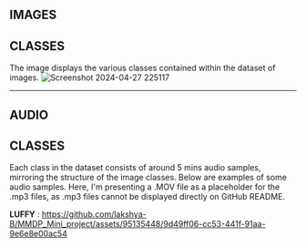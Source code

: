 ## IMAGES

## CLASSES

The image displays the various classes contained within the dataset of images.
![Screenshot 2024-04-27 225117](https://github.com/lakshya-B/MMDP_Mini_project/assets/95135448/79a1ae76-e64a-48a8-9fb1-ff8ed41cb83f)

----

## AUDIO

## CLASSES

Each class in the dataset consists of around 5 mins audio samples, mirroring the structure of the image classes. Below are examples of some audio samples.
Here, I'm presenting a .MOV file as a placeholder for the .mp3 files, as .mp3 files cannot be displayed directly on GitHub README.

**LUFFY** :   https://github.com/lakshya-B/MMDP_Mini_project/assets/95135448/9d49ff06-cc53-441f-91aa-9e6e8e00ac54

